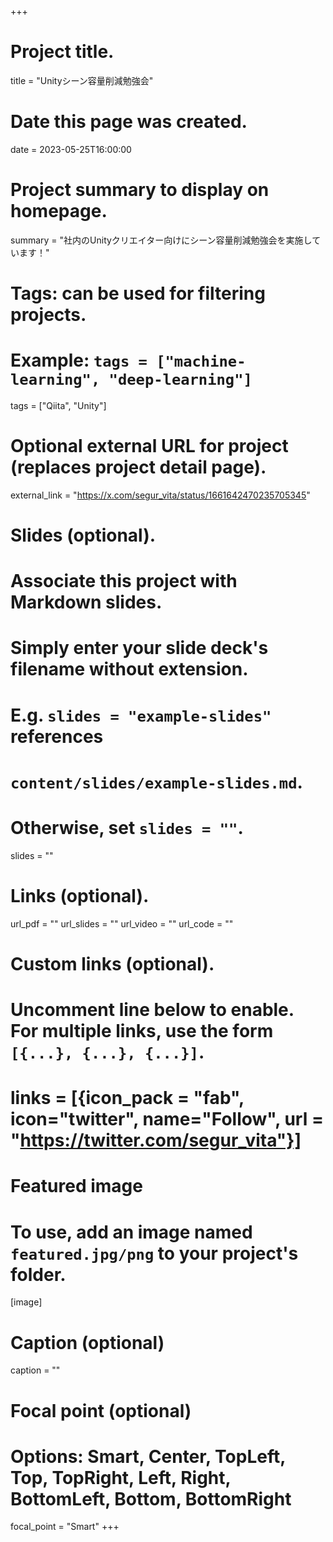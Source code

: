 +++
# Project title.
title = "Unityシーン容量削減勉強会"

# Date this page was created.
date = 2023-05-25T16:00:00

# Project summary to display on homepage.
summary = "社内のUnityクリエイター向けにシーン容量削減勉強会を実施しています！"

# Tags: can be used for filtering projects.
# Example: `tags = ["machine-learning", "deep-learning"]`
tags = ["Qiita", "Unity"]

# Optional external URL for project (replaces project detail page).
external_link = "https://x.com/segur_vita/status/1661642470235705345"

# Slides (optional).
#   Associate this project with Markdown slides.
#   Simply enter your slide deck's filename without extension.
#   E.g. `slides = "example-slides"` references 
#   `content/slides/example-slides.md`.
#   Otherwise, set `slides = ""`.
slides = ""

# Links (optional).
url_pdf = ""
url_slides = ""
url_video = ""
url_code = ""

# Custom links (optional).
#   Uncomment line below to enable. For multiple links, use the form `[{...}, {...}, {...}]`.
# links = [{icon_pack = "fab", icon="twitter", name="Follow", url = "https://twitter.com/segur_vita"}]

# Featured image
# To use, add an image named `featured.jpg/png` to your project's folder. 
[image]
  # Caption (optional)
  caption = ""

  # Focal point (optional)
  # Options: Smart, Center, TopLeft, Top, TopRight, Left, Right, BottomLeft, Bottom, BottomRight
  focal_point = "Smart"
+++


